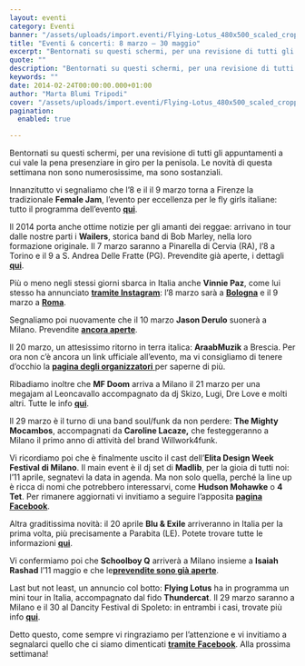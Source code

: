 ```yaml
---
layout: eventi
category: Eventi
banner: "/assets/uploads/import.eventi/Flying-Lotus_480x500_scaled_cropp.jpg"
title: "Eventi & concerti: 8 marzo – 30 maggio"
excerpt: "Bentornati su questi schermi, per una revisione di tutti gli appuntamenti a cui vale la pena presenziare in giro per la penisola. Le novità di questa settimana non sono numerosissime, ma sono sostanziali. Innanzitutto vi segnaliamo che l’8 e il il 9 marzo torna a Firenze la tradizionale Female Jam, l’evento per eccellenza per le fly [&hellip"
quote: ""
description: "Bentornati su questi schermi, per una revisione di tutti gli appuntamenti a cui vale la pena presenziare in giro per la penisola. Le novità di questa settimana non sono numerosissime, ma sono sostanziali. Innanzitutto vi segnaliamo che l’8 e il il 9 marzo torna a Firenze la tradizionale Female Jam, l’evento per eccellenza per le fly [&hellip"
keywords: ""
date: 2014-02-24T00:00:00.000+01:00
author: "Marta Blumi Tripodi"
cover: "/assets/uploads/import.eventi/Flying-Lotus_480x500_scaled_cropp.jpg"
pagination:
  enabled: true

---
```


[](https://hotmc.com/eventi-concerti-8-marzo-30-maggio/flying-lotus%5F480x500%5Fscaled%5Fcropp/)

Bentornati su questi schermi, per una revisione di tutti gli appuntamenti a cui vale la pena presenziare in giro per la penisola. Le novità di questa settimana non sono numerosissime, ma sono sostanziali.

Innanzitutto vi segnaliamo che l’8 e il il 9 marzo torna a Firenze la tradizionale **Female Jam**, l’evento per eccellenza per le fly girls italiane: tutto il programma dell’evento [**qui**](https://www.facebook.com/events/680701215283744/ "https://www.facebook.com/events/680701215283744/").

Il 2014 porta anche ottime notizie per gli amanti dei reggae: arrivano in tour dalle nostre parti i **Wailers**, storica band di Bob Marley, nella loro formazione originale. Il 7 marzo saranno a Pinarella di Cervia (RA), l’8 a Torino e il 9 a S. Andrea Delle Fratte (PG). Prevendite già aperte, i dettagli [**qui**](https://hotmc.com/wp-admin/post-new.php "http://hotmc.com/wp-admin/post-new.php").

Più o meno negli stessi giorni sbarca in Italia anche **Vinnie Paz**, come lui stesso ha annunciato [**tramite Instagram**](https://instagram.com/p/jvsnMWOP-R/ "http://instagram.com/p/jvsnMWOP-R/"): l’8 marzo sarà a [**Bologna**](https://www.facebook.com/events/1394364304159471/ "https://www.facebook.com/events/1394364304159471/") e il 9 marzo a [**Roma**](https://www.facebook.com/events/1416055588641958/ "https://www.facebook.com/events/1416055588641958/").

Segnaliamo poi nuovamente che il 10 marzo **Jason Derulo** suonerà a Milano. Prevendite [**ancora aperte**](http://www.ticketone.it/biglietti-jason-derulo-milano.html?affiliate=ITT&doc=artistPages%2Ftickets&fun=artist&action=tickets&key=807597%243356276 "http://www.ticketone.it/biglietti-jason-derulo-milano.html?affiliate=ITT&doc=artistPages%2Ftickets&fun=artist&action=tickets&key=807597%243356276").

Il 20 marzo, un attesissimo ritorno in terra italica: **AraabMuzik** a Brescia. Per ora non c’è ancora un link ufficiale all’evento, ma vi consigliamo di tenere d’occhio la [**pagina degli organizzatori** ](https://www.facebook.com/Rehab.best.hiphop.in.town "https://www.facebook.com/Rehab.best.hiphop.in.town")per saperne di più.

Ribadiamo inoltre che **MF Doom** arriva a Milano il 21 marzo per una megajam al Leoncavallo accompagnato da dj Skizo, Lugi, Dre Love e molti altri. Tutte le info [**qui**](https://www.facebook.com/events/1480766648817179/ "https://www.facebook.com/events/1480766648817179/").

Il 29 marzo è il turno di una band soul/funk da non perdere: **The Mighty Mocambos**, accompagnati da **Caroline Lacaze,** che festeggeranno a Milano il primo anno di attività del brand Willwork4funk.

Vi ricordiamo poi che è finalmente uscito il cast dell’**Elita Design Week Festival di Milano**. Il main event è il dj set di **Madlib**, per la gioia di tutti noi: l’11 aprile, segnatevi la data in agenda. Ma non solo quella, perché la line up è ricca di nomi che potrebbero interessarvi, come **Hudson Mohawke** o **4 Tet**. Per rimanere aggiornati vi invitiamo a seguire l’apposita [**pagina Facebook**](https://www.facebook.com/events/248866005280912/?fref=ts "https://www.facebook.com/events/248866005280912/?fref=ts").

Altra graditissima novità: il 20 aprile **Blu & Exile** arriveranno in Italia per la prima volta, più precisamente a Parabita (LE). Potete trovare tutte le informazioni [**qui**](https://www.facebook.com/events/407629709373401 "https://www.facebook.com/events/407629709373401").

Vi confermiamo poi che **Schoolboy Q** arriverà a Milano insieme a **Isaiah Rashad** l’11 maggio e che le[**prevendite sono già aperte**](http://www.ticketone.it/tickets.html?affiliate=IGA&doc=erdetaila&fun=erdetail&erid=1138237&includeOnlybookable=true&gclid=CKXgns2bzLwCFa-WtAodWXUAOg "http://www.ticketone.it/tickets.html?affiliate=IGA&doc=erdetaila&fun=erdetail&erid=1138237&includeOnlybookable=true&gclid=CKXgns2bzLwCFa-WtAodWXUAOg").

Last but not least, un annuncio col botto: **Flying Lotus** ha in programma un mini tour in Italia, accompagnato dal fido **Thundercat**. Il 29 marzo saranno a Milano e il 30 al Dancity Festival di Spoleto: in entrambi i casi, trovate più info [**qui**](https://www.facebook.com/dnaconcertieproduzioni/photos/a.185137644864810.40950.141382855906956/712585675453335/?type=1&theater "https://www.facebook.com/dnaconcertieproduzioni/photos/a.185137644864810.40950.141382855906956/712585675453335/?type=1&theater").

Detto questo, come sempre vi ringraziamo per l’attenzione e vi invitiamo a segnalarci quello che ci siamo dimenticati [**tramite Facebook**](https://www.facebook.com/hotmcmag "https://www.facebook.com/hotmcmag"). Alla prossima settimana!